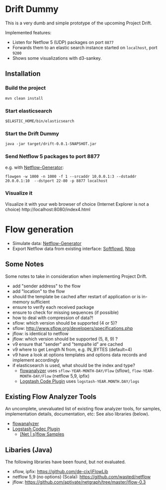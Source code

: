 # Drift Dummy

This is a very dumb and simple prototype of the upcoming Project Drift.

Implemented features:

 * Listen for Netflow 5 (UDP) packages on port `8877`
 * Forwards them to an elastic search instance started on `localhost`, port `9200`
 * Shows some visualizations with d3-sankey.

## Installation

### Build the project
`mvn clean install`

### Start elasticsearch
`$ELASTIC_HOME/bin/elasticsearch`

### Start the Drift Dummy
`java -jar target/drift-0.0.1-SNAPSHOT.jar`

### Send Netflow 5 packages to port 8877
e.g. with [Netflow-Generator](https://github.com/mshindo/NetFlow-Generator):

`flowgen -w 1000 -n 1000 -f 1 --srcaddr 10.0.0.1:3 --dstaddr 20.0.0.1:10  --dstport 22-80 -p 8877 localhost`

### Visualize it
Visualize it with your web browser of choice (Internet Explorer is not a choice)
http://localhost:8080/index4.html

# Flow generation

* Simulate data: [Netflow-Generator](https://github.com/mshindo/NetFlow-Generator)
* Export Netflow data from existing interface: [Softflowd](https://github.com/davidediger/softflowd), [Ntop](http://ntop.org)


## Some Notes

 Some notes to take in consideration when implementing Project Drift.

 * add "sender address" to the flow
 * add "location" to the flow
 * should the template be cached after restart of application or is in-memory sufficient
 * ensure to verify each received package
 * ensure to check for missing sequences (if possible)
 * how to deal with compression of data?!
 * sflow: which version should be supported (4 or 5)?
 * sflow: http://www.sflow.org/developers/specifications.php
 * jflow: is identical to netflow
 * jflow: which version should be supported (5, 8, 9) ?
 * v9 ensure that "sender" and "tempalte id" are cached
 * v9 where to get Length N from, e.g. IN_BYTES (default=4)
 * v9 have a look at options templates and options data records and implement accordingly
 * if elasticsearch is used, what should be the index and type?
    * [flowanalyzer](https://gitlab.com/thart/flowanalyzer) uses `sflow-YEAR-MONTH-DAY/Flow` (sflow), `flow-YEAR-MONTH-DAY/Flow` (netflow 5,9, ipfix) 
    * [Logstash Code Plugin](https://github.com/logstash-plugins/logstash-codec-netflow) uses `logstash-YEAR.MONTH.DAY/logs`
    
 ## Existing Flow Analyzer Tools
 An uncomplete, unevaluated list of existing flow analyzer tools, for samples, implementation details, documentation, etc:
 See also libraries (below).
 
  * [flowanalyzer](https://gitlab.com/thart/flowanalyzer)
  * [Logstash Codec Plugin](https://github.com/logstash-plugins/logstash-codec-netflow)
    * [[Net | s]flow Samples](https://github.com/logstash-plugins/logstash-codec-netflow/tree/master/spec/codecs)
 
 ## Libaries (Java)
 
 The following libraries have been found, but not evaluated.
 
  * sflow, ipfix: https://github.com/de-cix/jFlowLib
  * netflow 5,9 (no options) (Scala): https://github.com/wasted/netflow
  * jflow: https://github.com/aptivate/netgraph/tree/master/jflow-0.3